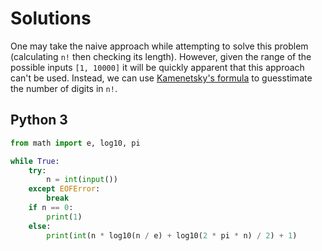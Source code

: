 # Solutions

One may take the naive approach while attempting to solve this problem (calculating `n!` then checking its length). However, given the range of the possible inputs `[1, 10000]` it will be quickly apparent that this approach can't be used. Instead, we can use [Kamenetsky's formula](http://oeis.org/A034886) to guesstimate the number of digits in `n!`.

## Python 3

```python
from math import e, log10, pi

while True:
    try:
        n = int(input())
    except EOFError:
        break
    if n == 0:
        print(1)
    else:    
        print(int(n * log10(n / e) + log10(2 * pi * n) / 2) + 1)
```